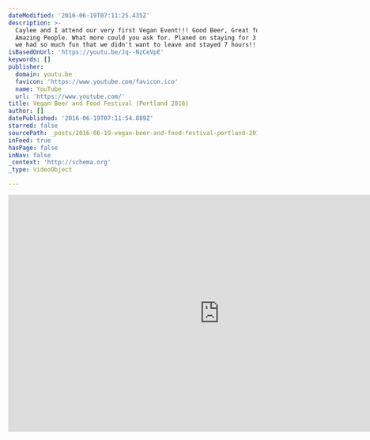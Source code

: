 ```yaml
---
dateModified: '2016-06-19T07:11:25.435Z'
description: >-
  Caylee and I attend our very first Vegan Event!!! Good Beer, Great food,
  Amazing People. What more could you ask for. Planed on staying for 3 hours but
  we had so much fun that we didn't want to leave and stayed 7 hours!!!
isBasedOnUrl: 'https://youtu.be/Jq--NzCeVpE'
keywords: []
publisher:
  domain: youtu.be
  favicon: 'https://www.youtube.com/favicon.ico'
  name: YouTube
  url: 'https://www.youtube.com/'
title: Vegan Beer and Food Festival (Portland 2016)
author: []
datePublished: '2016-06-19T07:11:54.889Z'
starred: false
sourcePath: _posts/2016-06-19-vegan-beer-and-food-festival-portland-2016.md
inFeed: true
hasPage: false
inNav: false
_context: 'http://schema.org'
_type: VideoObject

---
```

<iframe src="https://cdn.embedly.com/widgets/media.html?src=https%3A%2F%2Fwww.youtube.com%2Fembed%2FJq--NzCeVpE%3Ffeature%3Doembed&amp;url=http%3A%2F%2Fwww.youtube.com%2Fwatch%3Fv%3DJq--NzCeVpE&amp;image=https%3A%2F%2Fi.ytimg.com%2Fvi%2FJq--NzCeVpE%2Fhqdefault.jpg&amp;key=b7d04c9b404c499eba89ee7072e1c4f7&amp;type=text%2Fhtml&amp;schema=youtube" width="854" height="480" scrolling="no" frameborder="0" allowfullscreen="" style=""></iframe>